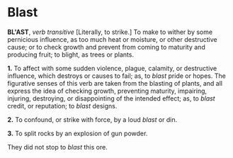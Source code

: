 # Blast

**BL'AST**, _verb transitive_ \[Literally, to strike.\] To make to wither by some pernicious influence, as too much heat or moisture, or other destructive cause; or to check growth and prevent from coming to maturity and producing fruit; to blight, as trees or plants.

**1.** To affect with some sudden violence, plague, calamity, or destructive influence, which destroys or causes to fail; as, to _blast_ pride or hopes. The figurative senses of this verb are taken from the blasting of plants, and all express the idea of checking growth, preventing maturity, impairing, injuring, destroying, or disappointing of the intended effect; as, to _blast_ credit, or reputation; to _blast_ designs.

**2.** To confound, or strike with force, by a loud _blast_ or din.

**3.** To split rocks by an explosion of gun powder.

They did not stop to _blast_ this ore.